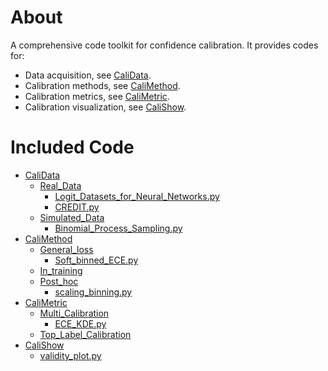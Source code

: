 # About
A comprehensive code toolkit for confidence calibration. It provides codes for:
 - Data acquisition, see [CaliData](https://github.com/NeuroDong/Confidence_Calibration/tree/main/Code%20Toolkit/CaliData).
 - Calibration methods, see [CaliMethod](https://github.com/NeuroDong/Confidence_Calibration/tree/main/Code%20Toolkit/CaliMethod).
 - Calibration metrics, see [CaliMetric](https://github.com/NeuroDong/Confidence_Calibration/tree/main/Code%20Toolkit/CaliMetric).
 - Calibration visualization, see [CaliShow](https://github.com/NeuroDong/Confidence_Calibration/tree/main/Code%20Toolkit/CaliShow).

# Included Code

 - [CaliData](https://github.com/NeuroDong/Confidence_Calibration/tree/main/Code%20Toolkit/CaliData)
   - [Real_Data](https://github.com/NeuroDong/Confidence_Calibration/tree/main/Code%20Toolkit/CaliData/Real_Data)
     - [Logit_Datasets_for_Neural_Networks.py](https://github.com/NeuroDong/Confidence_Calibration/tree/main/Code%20Toolkit/CaliData/Real_Data/Logit_Datasets_for_Neural_Networks.py)
     - [CREDIT.py](https://github.com/NeuroDong/Confidence_Calibration/tree/main/Code%20Toolkit/CaliData/Real_Data/CREDIT.py)
   - [Simulated_Data](https://github.com/NeuroDong/Confidence_Calibration/tree/main/Code%20Toolkit/CaliData/Simulated_Data)
     - [Binomial_Process_Sampling.py](https://github.com/NeuroDong/Confidence_Calibration/tree/main/Code%20Toolkit/CaliData/Simulated_Data/Binomial_Process_Sampling.py)
 - [CaliMethod](https://github.com/NeuroDong/Confidence_Calibration/tree/main/Code%20Toolkit/CaliMethod)
    - [General_loss](https://github.com/NeuroDong/Confidence_Calibration/tree/main/Code%20Toolkit/CaliMethod/General_loss)
      - [Soft_binned_ECE.py](https://github.com/NeuroDong/Confidence_Calibration/tree/main/Code%20Toolkit/CaliMethod/General_loss/Soft_binned_ECE.py)
    - [In_training](https://github.com/NeuroDong/Confidence_Calibration/tree/main/Code%20Toolkit/CaliMethod/In_training)
    - [Post_hoc](https://github.com/NeuroDong/Confidence_Calibration/tree/main/Code%20Toolkit/CaliMethod/Post_hoc)
      - [scaling_binning.py](https://github.com/NeuroDong/Confidence_Calibration/tree/main/Code%20Toolkit/CaliMethod/Post_hoc/scaling_binning.py)
 - [CaliMetric](https://github.com/NeuroDong/Confidence_Calibration/tree/main/Code%20Toolkit/CaliMetric)
    - [Multi_Calibration](https://github.com/NeuroDong/Confidence_Calibration/tree/main/Code%20Toolkit/CaliMetric/Multi_Calibration)
      - [ECE_KDE.py](https://github.com/NeuroDong/Confidence_Calibration/tree/main/Code%20Toolkit/CaliMetric/Multi_Calibration/ECE_KDE.py)
    - [Top_Label_Calibration](https://github.com/NeuroDong/Confidence_Calibration/tree/main/Code%20Toolkit/CaliMetric/Top_Label_Calibration)
 - [CaliShow](https://github.com/NeuroDong/Confidence_Calibration/tree/main/Code%20Toolkit/CaliShow)
    - [validity_plot.py](https://github.com/NeuroDong/Confidence_Calibration/tree/main/Code%20Toolkit/CaliShow/validity_plot.py)